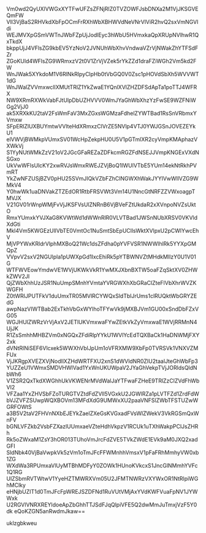Vm0wd2QyUXlVWGxXYTFwUFZsZFNjRlZ0TVZOWFJsbDNXa2M1VjJKSGVEQmFW
Vll3VjBaS2RHVkdXbFpOCmFrRXhWbXBHWVdNeVNrVlViR2hvQ2sxVmNGVldi
WEJMVXpGSmVWTnJWbFZpUjJodlEyc3hWbU5HVmxkaQpXRUpNVlhwR1QxTkdX
bkppUjJ4VFlsZG9kbEV5YzNoV2JVNUhWbXhvVndwaVZrVjNWakZhYTFSdFZr
ZGoKUld4WFlsZG9WRmxzV2t0V1ZrVjVZek5rYkZZd1draFZiWGh2Vm5kd2FW
WnJWak5XYkdoM1V6RlNkRlpyClpHb0tVbGQ0V0Zsc1pHOVdSbXh5WVVWT1dG
WnJWalZVVmxwcllXMUtTRlZ1YkZwaE1YQnlXVlZHZDFSdApTa1poTTJ4WFRX
NW9XRmRXWkVabFJtUlpDbUZHVVV0WmJYaGhWbXhzYzFwSE9WZFNiWGg2VjJ0
ak5XRXkKU2taV2FsWmFaV3MxZGxsWGMzaFdhelZYWTBad1RsSnVRbmxYVmxw
SFpERlZlUXBUYmtwVVlteHdXRmxzClVrZE5NVlp4VTJ0YWJGSnJOVEZEYkU1
elVWVjBWMkpVUmxSV01WcHpZekpHU0U5V1pGTmlXR2cyVmpKMAphazVXWkVj
S1YyNUtWMkZzV21oV2JGcGFaREZaZDFkcmRGZFdNSEJJVmpKNGExVXdNSGxo
UkVwWFlsUlcKY2xwRVJsWmxRWEJZVjBoQ1lWUlVTbE5YUm14ekNtRkhPVmRT
YkZwNFZUSjBZV0pHU25SVmJIQkVZbFZhClNGWXhWakJYYlVwWllVZG9WMkV4
Y0hwWk1uaDNVakZTZEdOR1RtbFRSVWt3Vm14U1NncGtNRFZZVWxoagpTMVJX
V21GV01rWnpWMjFvVjJKSFVsUlZNRnB6VjBVeFZtUkdaR2xXVnpoNVZsUktO
RmxYUmxkYVJXaG8KVWtWd1dWWnRlR0VLVTBad1JWSnNUbXRSV0VKVldXdGti
Mkl4Vm5KWGEzUllVbTE0VmtOc1NuSmtSbEpUCllsWktXVlpxU2pCWlYwcEhV
MjVPYWxKRldrVlphMXBoQ21Wc1dsZFdha0pYVFVSR1NWWlhlRk5YYXpGMQpZ
VVpvV2sxV2NGUlpla1pUWXpGd1IxcEhiRk5pYTBWNVZtMHdkMlIzY0U1V01G
WTFWVEowYmdwVE1WVjUKWkVkR1YwMXJXbnBXTW5oaFZqSktXV0ZHWkZWV2JI
QjZWbXhhUzJSR1NuUmpSMnhYVmtaYVRGWXhXbGRaClZteFlVbXhrWVZKWGFH
Z0tWRlJPUTFkV1duUmxTR05MVlRCYWQxSldTblJrUms1clRUQktWbGRYZEdG
awpNazVIWTBab2ExTkhVbGxWYlhoTFYwVk9jMXBJVm1GU00xSndDbFZxVG05
WGJHUlZWRzVrVjAxV2JETlUKVmxwaFYwZEtkVkZyVmxwaE1WVjRRMnN4UjJK
R1ZsSmhhMHBZVm0xNGQxZFdiRlpYYkU1WVlYcEdTQXBaCk1HaDNWMjFXY2xk
dVNtRlNiSEF6Vlcxek5WWXhVblJpUm1oVFRXMW9XbFp0TVRSVk1VNXVZMFUx
VjJKRgpXVEZXVjNodllXZHdWRTFXU2xnS1dWVldNR0ZIU2taalJteGhWbFp3
YUZZeU1VWmxSMDVHWlVad1YxWnUKUWpaV2JYaGhVekpTVjJORldsQldNbWh6
V1ZSR2QxTkdXWGhhUkVKWENrMVdWalJaYTFwaFZHeE9TRlZzClZVdFhWbVI2
VFZaa1YxZHVSbFZoTURGTVZtdFdZVll5VGxkU2JGWlRZa1pLVTFZd1ZrdFdW
bVJZVFZSUwpWQXBOVm13MFdXdG9UMWxXU2paaVNFSlZWbTFSTUZwWGRFOWtS
a3B5V2taV2FHVnNXbEJEYkZaelZXeGsKVGxadFVsWlZWekV3VkRGSmQxWnFV
bGNLVFZkb2VsbFZXazlUUmxaeVZteHdhVkpzV1RCUk1uTXhWakpPClJsZHRh
Rk5oZWxaM1ZsY3hOR013TUhoVmJrcFdZVE5TVkZWdE1EVk9aM0JXQ2xadGFI
SldNbk40VjBaVwpkVk5zVm1oTmJFcFFWMnhhVmsxV1pFaFRhMmhyVW0xb1ZG
WXdWa3RPUmxaVlUyMTBhMDFyY0ZOWk1HUnoKVkcxS1JncGlNMmhYVFc1Q1RG
UlZSbmRVTWtwV1YyeHZTMWRXVm05U2JFMTNWRzVXYWxOR1NtRlpiWGhMClky
eHNjbUZIT1d0TmJFcFpWREJSZDFNd1RuVUtVMjAxYVdKWFVuaFpNV1JYWWxk
U2RGVlVNRXREYldoeApZbGhhTTJSdFJqQlpiVFE5Q2dwMmJuTmxjVzF5Y0dk
eQoKZGN5anRwdmJkaw==

uklzgbkweu